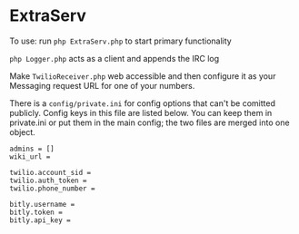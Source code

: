 # ExtraServ
To use: run `php ExtraServ.php` to start primary functionality

`php Logger.php` acts as a client and appends the IRC log

Make `TwilioReceiver.php` web accessible and then configure it as your Messaging request URL for one of your numbers.

There is a `config/private.ini` for config options that can't be comitted publicly. Config keys in this file are listed
below. You can keep them in private.ini or put them in the main config; the two files are merged into one object.

    admins = []
	wiki_url =
    
    twilio.account_sid =
    twilio.auth_token =
    twilio.phone_number =
    
    bitly.username =
    bitly.token =
    bitly.api_key =
